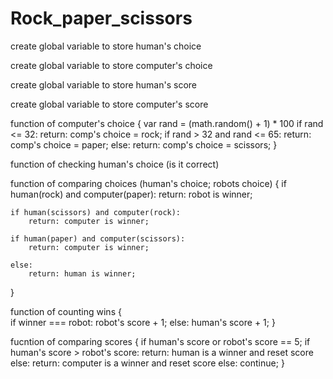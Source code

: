 # Rock_paper_scissors

create global variable to store human's choice

create global variable to store computer's choice

create global variable to store human's score

create global variable to store computer's score

function of computer's choice 
{
    var rand = (math.random() + 1) * 100
    if rand <= 32:
        return: comp's choice = rock;
    if rand > 32 and rand <= 65: 
        return: comp's choice =  paper;
    else: 
        return: comp's choice =  scissors;
}

function of checking human's choice (is it correct)

function of comparing choices (human's choice; robots choice)
{
    if human(rock) and computer(paper):
        return: robot is winner;

    if human(scissors) and computer(rock):
        return: computer is winner;
    
    if human(paper) and computer(scissors):
        return: computer is winner;
    
    else: 
        return: human is winner;
}

function of counting wins 
{   
    if winner === robot: 
        robot's score + 1;
    else: 
    human's score + 1;
}

fucntion of comparing scores 
{
    if human's score or robot's score == 5;
        if human's score > robot's score:
            return: human is a winner
            and reset score
        else: 
            return: computer is a winner
            and reset score
    else: 
        continue;
}